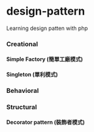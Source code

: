 # design-pattern
Learning design patten with php

### Creational
#### Simple Factory (簡單工廠模式)
#### Singleton (單利模式)

### Behavioral

### Structural
#### Decorator pattern (裝飾者模式)

